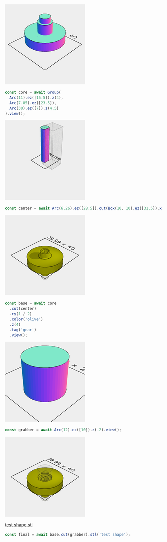 ![Image](thing.md.core.png)

```JavaScript
const core = await Group(
  Arc(11).ez([15.5]).z(4),
  Arc(7.85).ez([23.5]),
  Arc(30).ez([7]).z(4.5)
).view();
```

![Image](thing.md.center.png)

```JavaScript
const center = await Arc(6.26).ez([28.5]).cut(Box(10, 10).ez([31.5]).x(7.3)).view();
```

![Image](thing.md.base.png)

```JavaScript
const base = await core
  .cut(center)
  .ry(1 / 2)
  .color('olive')
  .z(4)
  .tag('gear')
  .view();
```

![Image](thing.md.grabber.png)

```JavaScript
const grabber = await Arc(12).ez([10]).z(-2).view();
```

![Image](thing.md.final_test_shape.png)

[test shape.stl](thing.test%20shape.stl)

```JavaScript
const final = await base.cut(grabber).stl('test shape');
```
